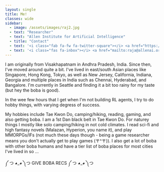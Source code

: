 ```yaml
---
layout: single
title: Me!
classes: wide
sidebar:
  - image: /assets/images/raj2.jpg
  - text: "Researcher"
  - text: "Allen Institute for Artificial Intelligence"
  - title: "Contact"
  - text: '<i class="fab fa-fw fa-twitter-square"></i> <a href="https://twitter.com/rajammanabrolu">@rajammanabrolu</a>'
  - text: '<i class="fas fa-inbox"></i> <a href="mailto:raja@allenai.org">raja@allenai.org</a>'
---
```


I am originally from Visakhapatnam in Andhra Pradesh, India. Since then, I've moved around quite a bit. I've lived in east/south Asian places like Singapore, Hong Kong, Tokyo, as well as New Jersey, California, Indiana, Georgia and multiple places in India such as Chennai, Hyderabad, and Bangalore. I'm currently in Seattle and finding it a bit too rainy for my taste (but hey the boba is good).

In the wee few hours that I get when I'm not building RL agents, I try to do hobby things, with varying degress of success.

My hobbies include Tae Kwon Do, camping/hiking, reading, gaming, and also getting boba. I am a 1st Dan black belt in Tae Kwon Do. For naturey things I mostly like solo camping/hiking in not cold climates. I read sci-fi and high fantasy novels (Malazan, Hyperion, you name it), and play MMORPGs/IFs (not much these days though - being a game researcher means you don't actually get to play games (〒^〒)). I also get a lot of boba with other boba humans and have a tier list of boba places for most cities I've lived in so ...

༼ つ ◕\_◕ ༽つ GIVE BOBA RECS ༼ つ ◕\_◕ ༽つ 
